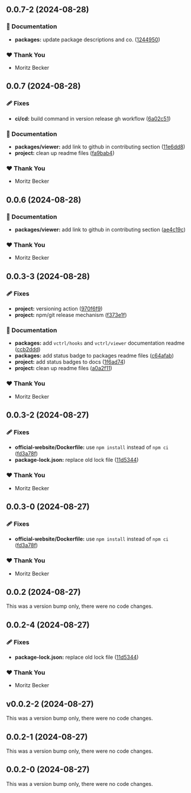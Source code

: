 ## 0.0.7-2 (2024-08-28)


### 📖 Documentation

- **packages:** update package descriptions and co. ([1244950](https://github.com/Vectreal/vectreal-core/commit/1244950))

### ❤️  Thank You

- Moritz Becker

## 0.0.7 (2024-08-28)


### 🩹 Fixes

- **ci/cd:** build command in version release gh workflow ([6a02c51](https://github.com/Vectreal/vectreal-core/commit/6a02c51))

### 📖 Documentation

- **packages/viewer:** add link to github in contributing section ([11e6dd8](https://github.com/Vectreal/vectreal-core/commit/11e6dd8))
- **project:** clean up readme files ([fa9bab4](https://github.com/Vectreal/vectreal-core/commit/fa9bab4))

### ❤️  Thank You

- Moritz Becker

## 0.0.6 (2024-08-28)


### 📖 Documentation

- **packages/viewer:** add link to github in contributing section ([ae4c19c](https://github.com/Vectreal/vectreal-core/commit/ae4c19c))

### ❤️  Thank You

- Moritz Becker

## 0.0.3-3 (2024-08-28)


### 🩹 Fixes

- **project:** versioning action ([970f6f9](https://github.com/Vectreal/vectreal-core/commit/970f6f9))
- **project:** npm/git release mechanism ([f373e1f](https://github.com/Vectreal/vectreal-core/commit/f373e1f))

### 📖 Documentation

- **packages:** add `vctrl/hooks` and `vctrl/viewer` documentation readme ([ccb2ddd](https://github.com/Vectreal/vectreal-core/commit/ccb2ddd))
- **packages:** add status badge to packages readme files ([c64afab](https://github.com/Vectreal/vectreal-core/commit/c64afab))
- **project:** add status badges to docs ([1f6ad74](https://github.com/Vectreal/vectreal-core/commit/1f6ad74))
- **project:** clean up readme files ([a0a2f11](https://github.com/Vectreal/vectreal-core/commit/a0a2f11))

### ❤️  Thank You

- Moritz Becker

## 0.0.3-2 (2024-08-27)


### 🩹 Fixes

- **official-website/Dockerfile:** use `npm install` instead of `npm ci` ([fd3a78f](https://github.com/Vectreal/vectreal-core/commit/fd3a78f))
- **package-lock.json:** replace old lock file ([11d5344](https://github.com/Vectreal/vectreal-core/commit/11d5344))

### ❤️  Thank You

- Moritz Becker

## 0.0.3-0 (2024-08-27)


### 🩹 Fixes

- **official-website/Dockerfile:** use `npm install` instead of `npm ci` ([fd3a78f](https://github.com/Vectreal/vectreal-core/commit/fd3a78f))

### ❤️  Thank You

- Moritz Becker

## 0.0.2 (2024-08-27)

This was a version bump only, there were no code changes.

## 0.0.2-4 (2024-08-27)


### 🩹 Fixes

- **package-lock.json:** replace old lock file ([11d5344](https://github.com/Vectreal/vectreal-core/commit/11d5344))

### ❤️  Thank You

- Moritz Becker

## v0.0.2-2 (2024-08-27)

This was a version bump only, there were no code changes.

## 0.0.2-1 (2024-08-27)

This was a version bump only, there were no code changes.

## 0.0.2-0 (2024-08-27)

This was a version bump only, there were no code changes.
